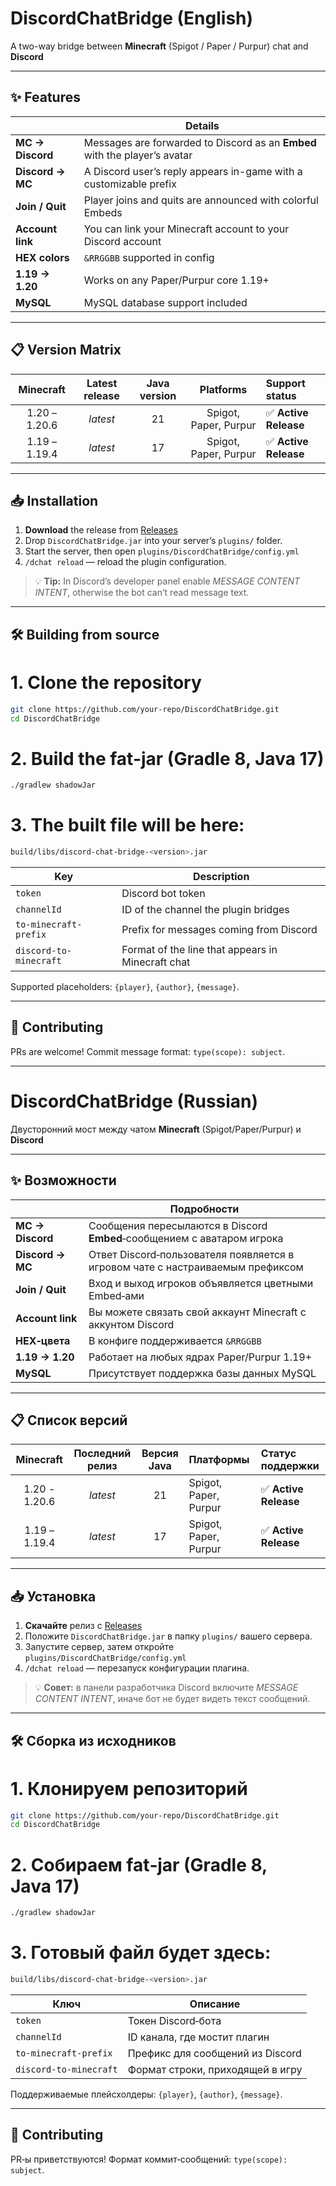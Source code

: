 # DiscordChatBridge (English)

A two-way bridge between **Minecraft** (Spigot / Paper / Purpur) chat and **Discord**

---

## ✨ Features

|                  | Details                                                                       |
| ---------------- | ----------------------------------------------------------------------------- |
| **MC → Discord** | Messages are forwarded to Discord as an **Embed** with the player’s avatar    |
| **Discord → MC** | A Discord user’s reply appears in-game with a customizable prefix             |
| **Join / Quit**  | Player joins and quits are announced with colorful Embeds                     |
| **Account link** | You can link your Minecraft account to your Discord account                   |
| **HEX colors**   | `&RRGGBB` supported in config                                                 |
| **1.19 → 1.20**  | Works on any Paper/Purpur core 1.19+                                          |
| **MySQL**        | MySQL database support included                                               |

---

## 📋 Version Matrix

|   Minecraft     | Latest release | Java version | Platforms | Support status        |
|:---------------:|:--------------:|:------------:|:---------:|:----------------------|
| 1.20 – 1.20.6   |    _latest_    |      21      | Spigot, Paper, Purpur | ✅ **Active Release** |
| 1.19 – 1.19.4   |    _latest_    |      17      | Spigot, Paper, Purpur | ✅ **Active Release** |

---

## 📥 Installation

1. **Download** the release from [Releases](https://github.com/freadc0de/DiscordBridge/releases)
2. Drop `DiscordChatBridge.jar` into your server’s `plugins/` folder.
3. Start the server, then open `plugins/DiscordChatBridge/config.yml`
4. `/dchat reload` — reload the plugin configuration.

> 💡 **Tip:** In Discord’s developer panel enable *MESSAGE CONTENT INTENT*, otherwise the bot can’t read message text.

---

## 🛠️ Building from source

# 1. Clone the repository
```bash
git clone https://github.com/your-repo/DiscordChatBridge.git
cd DiscordChatBridge
```

# 2. Build the fat-jar (Gradle 8, Java 17)
```bash
./gradlew shadowJar
```

# 3. The built file will be here:
```bash
build/libs/discord-chat-bridge-<version>.jar
```

| Key                    | Description                       |
| ---------------------- | --------------------------------- |
| `token`                | Discord bot token                 |
| `channelId`            | ID of the channel the plugin bridges |
| `to‑minecraft-prefix`  | Prefix for messages coming from Discord  |
| `discord-to-minecraft` | Format of the line that appears in Minecraft chat  |

Supported placeholders: `{player}`, `{author}`, `{message}`.

---

## 🤝 Contributing

PRs are welcome!
Commit message format: `type(scope): subject`.


---


# DiscordChatBridge (Russian)

Двусторонний мост между чатом **Minecraft** (Spigot/Paper/Purpur) и **Discord**

---

## ✨ Возможности

|                  | Подробности                                                                      |
| ---------------- | -------------------------------------------------------------------------------- |
| **MC → Discord** | Сообщения пересылаются в Discord **Embed**‑сообщением с аватаром игрока          |
| **Discord → MC** | Ответ Discord‑пользователя появляется в игровом чате с настраиваемым префиксом   |
| **Join / Quit**  | Вход и выход игроков объявляется цветными Embed‑ами                              |
| **Account link** | Вы можете связать свой аккаунт Minecraft с аккунтом Discord                      |
| **HEX‑цвета**    | В конфиге поддерживается `&RRGGBB`                                               |
| **1.19 → 1.20**  | Работает на любых ядрах Paper/Purpur 1.19+                                       |
| **MySQL**        | Присутствует поддержка базы данных MySQL                                         |

---

## 📋 Список версий

|    Minecraft    | Последний релиз | Версия Java  | Платформы     | Статус поддержки               |
|:---------------:|:---------------:|:------------:|:--------------|:-------------------------------|
|  1.20 - 1.20.6  |    _latest_     |      21      | Spigot, Paper, Purpur | ✅ **Active Release**          |
|  1.19 – 1.19.4  |    _latest_     |      17      | Spigot, Paper, Purpur | ✅ **Active Release**          |

---

## 📥 Установка

1. **Скачайте** релиз с [Releases](https://github.com/freadc0de/DiscordBridge/releases)
2. Положите `DiscordChatBridge.jar` в папку `plugins/` вашего сервера.
3. Запустите сервер, затем откройте `plugins/DiscordChatBridge/config.yml`
4. `/dchat reload` — перезапуск конфигурации плагина.

> 💡 **Совет:** в панели разработчика Discord включите *MESSAGE CONTENT INTENT*, иначе бот не будет видеть текст сообщений.

---

## 🛠️ Сборка из исходников

# 1. Клонируем репозиторий
```bash
git clone https://github.com/your-repo/DiscordChatBridge.git
cd DiscordChatBridge
```

# 2. Собираем fat‑jar (Gradle 8, Java 17)
```bash
./gradlew shadowJar
```

# 3. Готовый файл будет здесь:
```bash
build/libs/discord-chat-bridge-<version>.jar
```

| Ключ                   | Описание                          |
| ---------------------- | --------------------------------- |
| `token`                | Токен Discord‑бота                |
| `channelId`            | ID канала, где мостит плагин      |
| `to‑minecraft-prefix`  | Префикс для сообщений из Discord  |
| `discord-to-minecraft` | Формат строки, приходящей в игру  |

Поддерживаемые плейсхолдеры: `{player}`, `{author}`, `{message}`.

---

## 🤝 Contributing

PR‑ы приветствуются!
Формат коммит‑сообщений: `type(scope): subject`.
